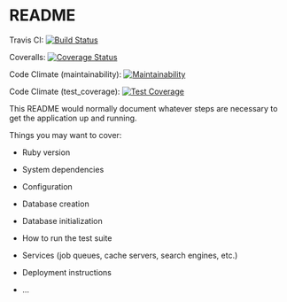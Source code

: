 # README

Travis CI: [![Build Status](https://app.travis-ci.com/matsu-zichi/App-EngenhariaSI.svg?branch=main)](https://app.travis-ci.com/matsu-zichi/App-EngenhariaSI)

Coveralls: [![Coverage Status](https://coveralls.io/repos/github/matsu-zichi/App-EngenhariaSI/badge.svg?branch=main)](https://coveralls.io/github/matsu-zichi/App-EngenhariaSI?branch=main)

Code Climate (maintainability): [![Maintainability](https://api.codeclimate.com/v1/badges/379c164e8ef3e0fee147/maintainability)](https://codeclimate.com/github/matsu-zichi/App-EngenhariaSI/maintainability)

Code Climate (test_coverage): [![Test Coverage](https://api.codeclimate.com/v1/badges/379c164e8ef3e0fee147/test_coverage)](https://codeclimate.com/github/matsu-zichi/App-EngenhariaSI/test_coverage)

This README would normally document whatever steps are necessary to get the
application up and running.

Things you may want to cover:

* Ruby version

* System dependencies

* Configuration

* Database creation

* Database initialization

* How to run the test suite

* Services (job queues, cache servers, search engines, etc.)

* Deployment instructions

* ...
